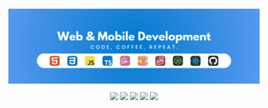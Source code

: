 ![Banner](https://github.com/VitorSoer/VitorSoer/blob/main/assets/Banner_01.png)


<div align="center">
<a href="https://www.linkedin.com/in/vitoralbergaria/" target="_blank"><img src="https://img.shields.io/badge/-LinkedIn-308BDF?style=for-the-badge&logo=linkedin&logoColor=white" target="_blank"></a>
<a href="https://figma.com/@VitorSoer" target="_blank"><img src="https://img.shields.io/badge/Figma-CD6799?style=for-the-badge&logo=figma&logoColor=white" target="_blank"></a>
<a href="https://discord.gg/et9Be2NJ" target="_blank"><img src="https://img.shields.io/badge/Discord-8D7DE0?style=for-the-badge&logo=discord&logoColor=white" target="_blank"></a>
<a href="https://www.hackerrank.com/profile/contato_soer" target="_blank"><img src="https://img.shields.io/badge/-Hackerrank-7CC57E?style=for-the-badge&logo=HackerRank&logoColor=white" target="_blank"></a>
<a href="https://www.codewars.com/users/VitorSoer" target="_blank"><img src="https://img.shields.io/badge/Codewars-F0DB4F?style=for-the-badge&logo=codewars&logoColor=grey" target="_blank"></a>
</div>

